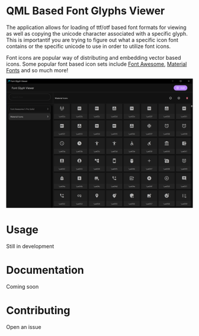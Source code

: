 # QML Based Font Glyphs Viewer
The application allows for loading of ttf/otf based font formats for viewing as well as copying the unicode character associated with a specific glyph. This is importantif you are trying to figure out what a specific icon font contains or the specific unicode to use in order to utilize font icons.

Font icons are popular way of distributing and embedding vector based icons. Some popular font based icon sets include [Font Awesome](fontawesome.com), [Material Fonts]() and so much more!

![](img/screenshot.png)

# Usage
Still in development

# Documentation
Coming soon

# Contributing
Open an issue
